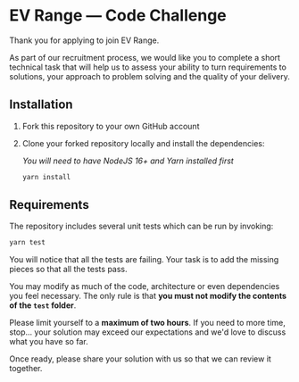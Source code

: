 # EV Range — Code Challenge

Thank you for applying to join EV Range.

As part of our recruitment process, we would like you to complete a short technical task that will
help us to assess your ability to turn requirements to solutions, your approach to problem solving
and the quality of your delivery.

## Installation

1. Fork this repository to your own GitHub account

2. Clone your forked repository locally and install the dependencies:

    _You will need to have NodeJS 16+ and Yarn installed first_

    ```bash
    yarn install
    ```

## Requirements

The repository includes several unit tests which can be run by invoking:

```bash
yarn test
```

You will notice that all the tests are failing. Your task is to add the missing pieces so that all
the tests pass.

You may modify as much of the code, architecture or even dependencies you feel necessary. The only
rule is that **you must not modify the contents of the `test` folder**.

Please limit yourself to a **maximum of two hours**. If you need to more time, stop... your solution
may exceed our expectations and we'd love to discuss what you have so far.

Once ready, please share your solution with us so that we can review it together.
